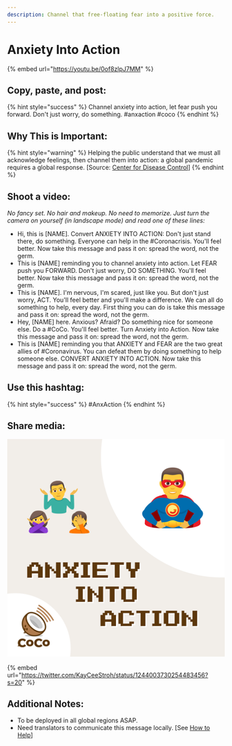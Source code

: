 ```yaml
---
description: Channel that free-floating fear into a positive force.
---
```


# Anxiety Into Action

{% embed url="https://youtu.be/0of8zlpJ7MM" %}

## Copy, paste, and post:

{% hint style="success" %}
Channel anxiety into action, let fear push you forward. Don't just worry, do something. \#anxaction \#coco
{% endhint %}

## Why This is Important:

{% hint style="warning" %}
Helping the public understand that we must all acknowledge feelings, then channel them into action: a global pandemic requires a global response. \[Source: [Center for Disease Control](https://www.cdc.gov/flu/pandemic-resources/pdf/pandemic-influenza-strategy-2005.pdf)\]
{% endhint %}

## Shoot a video:

_No fancy set. No hair and makeup. No need to memorize. Just turn the camera on yourself \(in landscape mode\) and read one of these lines:_

* Hi, this is \[NAME\]. Convert ANXIETY INTO ACTION: Don't just stand there, do something. Everyone can help in the \#Coronacrisis. You'll feel better. Now take this message and pass it on: spread the word, not the germ. 
* This is \[NAME\] reminding you to channel anxiety into action. Let FEAR push you FORWARD. Don't just worry, DO SOMETHING. You'll feel better. Now take this message and pass it on: spread the word, not the germ. 
* This is \[NAME\]. I'm nervous, I'm scared, just like you. But don't just worry, ACT. You'll feel better and you'll make a difference. We can all do something to help, every day. First thing you can do is take this message and pass it on: spread the word, not the germ. 
* Hey, \[NAME\] here. Anxious? Afraid? Do something nice for someone else. Do a \#CoCo. You'll feel better. Turn Anxiety into Action. Now take this message and pass it on: spread the word, not the germ. 
* This is \[NAME\] reminding you that ANXIETY and FEAR are the two great allies of \#Coronavirus. You can defeat them by doing something to help someone else. CONVERT ANXIETY INTO ACTION.  Now take this message and pass it on: spread the word, not the germ.

## Use this hashtag:

{% hint style="success" %}
\#AnxAction
{% endhint %}

## Share media:

![](../.gitbook/assets/anxiety-into-action.png)

{% embed url="https://twitter.com/KayCeeStroh/status/1244003730254483456?s=20" %}



## Additional Notes:

* To be deployed in all global regions ASAP.
* Need translators to communicate this message locally. \[See [How to Help](../how-to-help.md)\]

